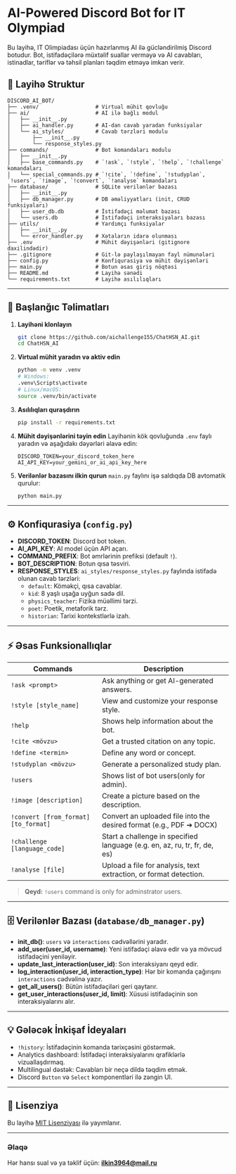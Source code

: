 # AI-Powered Discord Bot for IT Olympiad

Bu layihə, IT Olimpiadası üçün hazırlanmış AI ilə gücləndirilmiş Discord botudur. Bot, istifadəçilərə müxtəlif suallar verməyə və AI cavabları, istinadlar, təriflər və təhsil planları təqdim etməyə imkan verir.

## 📁 Layihə Struktur
```
DISCORD_AI_BOT/
├── .venv/                  # Virtual mühit qovluğu
├── ai/                     # AI ilə bağlı modul
│   ├── __init__.py
│   ├── ai_handler.py       # AI-dan cavab yaradan funksiyalar
│   └── ai_styles/          # Cavab tərzləri modulu
│       ├── __init__.py
│       └── response_styles.py
├── commands/               # Bot komandaları modulu
│   ├── __init__.py
│   ├── base_commands.py    # `!ask`, `!style`, `!help`, `!challenge` komandaları
│   └── special_commands.py # `!cite`, `!define`, `!studyplan`, `!users`, `!image`, `!convert`, `!analyse` komandaları
├── database/               # SQLite verilənlər bazası
│   ├── __init__.py
│   ├── db_manager.py       # DB əməliyyatları (init, CRUD funksiyaları)
│   ├── user_db.db          # İstifadəçi məlumat bazası
│   └── users.db            # İstifadəçi interaksiyaları bazası
├── utils/                  # Yardımçı funksiyalar
│   ├── __init__.py
│   └── error_handler.py    # Xətaların idarə olunması
├── .env                    # Mühit dəyişənləri (gitignore daxilindədir)
├── .gitignore              # Git-lə paylaşılmayan fayl nümunələri
├── config.py               # Konfiqurasiya və mühit dəyişənləri
├── main.py                 # Botun əsas giriş nöqtəsi
├── README.md               # Layihə sənədi
└── requirements.txt        # Layihə asılılıqları
```

---

## 🚀 Başlanğıc Təlimatları

1. **Layihəni klonlayın**
    ```bash
    git clone https://github.com/aichallenge155/ChatHSN_AI.git
    cd ChatHSN_AI
    ```

2. **Virtual mühit yaradın və aktiv edin**
    ```bash
    python -m venv .venv
    # Windows:
    .venv\Scripts\activate
    # Linux/macOS:
    source .venv/bin/activate
    ```

3. **Asılılıqları quraşdırın**
    ```bash
    pip install -r requirements.txt
    ```

4. **Mühit dəyişənlərini təyin edin**
    Layihənin kök qovluğunda `.env` faylı yaradın və aşağıdakı dəyərləri əlavə edin:
    ```dotenv
    DISCORD_TOKEN=your_discord_token_here
    AI_API_KEY=your_gemini_or_ai_api_key_here
    ```

5. **Verilənlər bazasını ilkin qurun**
    `main.py` faylını işə saldıqda DB avtomatik qurulur:
    ```bash
    python main.py
    ```

---

## ⚙️ Konfiqurasiya (`config.py`)

- **DISCORD_TOKEN**: Discord bot token.
- **AI_API_KEY**: AI model üçün API açarı.
- **COMMAND_PREFIX**: Bot əmrlərinin prefiksi (default `!`).
- **BOT_DESCRIPTION**: Botun qısa təsviri.
- **RESPONSE_STYLES**: `ai_styles/response_styles.py` faylında istifadə olunan cavab tərzləri:
  - `default`: Köməkçi, qısa cavablar.
  - `kid`: 8 yaşlı uşağa uyğun sadə dil.
  - `physics_teacher`: Fizika müəllimi tərzi.
  - `poet`: Poetik, metaforik tərz.
  - `historian`: Tarixi kontekstlərlə izah.

---

## ⚡ Əsas Funksionallıqlar

| Commands                               | Description                                                               |
|----------------------------------------|---------------------------------------------------------------------------|
| `!ask <prompt>`                        | Ask anything or get AI-generated answers.                                 |
| `!style [style_name]`                  | View and customize your response style.                                   |
| `!help`                                | Shows help information about the bot.                                     |
| `!cite <mövzu>`                        | Get a trusted citation on any topic.                                      |
| `!define <termin>`                     | Define any word or concept.                                               | 
| `!studyplan <mövzu>`                   | Generate a personalized study plan.                                       |
| `!users`                               | Shows list of bot users(only for admin).                                  |
| `!image [description]`                 | Create a picture based on the description.                                |
| `!convert [from_format] [to_format]`   | Convert an uploaded file into the desired format (e.g., PDF ➔ DOCX)      |
| `!challenge [language_code]`           | Start a challenge in specified language (e.g. en, az, ru, tr, fr, de, es) |
| `!analyse [file]`                      | Upload a file for analysis, text extraction, or format detection.         |

> **Qeyd:** `!users` command is only for adminstrator users.

---

## 🗄️ Verilənlər Bazası (`database/db_manager.py`)

- **init_db()**: `users` və `interactions` cədvəllərini yaradır.
- **add_user(user_id, username)**: Yeni istifadəçi əlavə edir və ya mövcud istifadəçini yeniləyir.
- **update_last_interaction(user_id)**: Son interaksiyanı qeyd edir.
- **log_interaction(user_id, interaction_type)**: Hər bir komanda çağırışını `interactions` cədvəlinə yazır.
- **get_all_users()**: Bütün istifadəçiləri geri qaytarır.
- **get_user_interactions(user_id, limit)**: Xüsusi istifadəçinin son interaksiyalarını alır.

---

## 💡 Gələcək İnkişaf İdeyaları

- `!history`: İstifadəçinin komanda tarixçəsini göstərmək.
- Analytics dashboard: İstifadəçi interaksiyalarını qrafiklərlə vizuallaşdırmaq.
- Multilingual dəstək: Cavabları bir neçə dildə təqdim etmək.
- Discord `Button` və `Select` komponentləri ilə zəngin UI.

---

## 📄 Lisenziya
Bu layihə [MIT Lisenziyası](LICENSE) ilə yayımlanır.

---

### Əlaqə
Hər hansı sual və ya təklif üçün: **ilkin3964@mail.ru**

